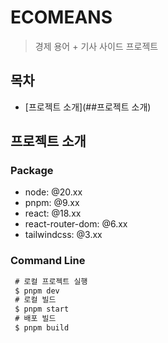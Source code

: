 # ECOMEANS

> 경제 용어 + 기사  사이드 프로젝트

## 목차

- [프로젝트 소개](##프로젝트 소개)

## 프로젝트 소개

### Package

- node: @20.xx
- pnpm: @9.xx
- react: @18.xx
- react-router-dom: @6.xx
- tailwindcss: @3.xx

### Command Line

```bash
 # 로컬 프로젝트 실행
 $ pnpm dev
 # 로컬 빌드
 $ pnpm start
 # 배포 빌드
 $ pnpm build 
```

